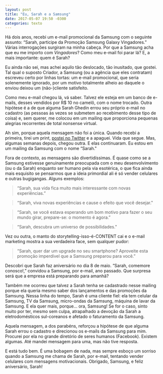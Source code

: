 ```yaml
---
layout: post
title: "Eu, Sarah e a Samsung"
date: 2017-05-07 19:50 -0300
categories: texto
---
```

Há dois anos, recebi um e-mail promocional da Samsung com o seguinte assunto: “Sarah, participe da Promoção Samsung Galaxy Vingadores.” Várias interrogações surgiram na minha cabeça. Por que a Samsung acha que eu me importo com _Vingadores_? Como meu e-mail foi parar lá? E, a mais importante: quem é Sarah?

Eu ainda não sei, mas achei aquilo tão deslocado, tão inusitado, que gostei. Tal qual o suposto Criador, a Samsung (ou a agência que eles contratam) escreveu certo por linhas tortas: um e-mail promocional, que seria solenemente ignorado, por um motivo totalmente alheio ao daquele o enviou deixou um (não-)cliente satisfeito.

Como meu e-mail chegou lá, vá saber. Talvez ele esteja em um banco de e-mails, desses vendidos por R$ 10 no camelô, com o nome trocado. Outra hipótese é a de que alguma Sarah Ghedin errou seu próprio e-mail no cadastro (as pessoas às vezes se submetem ao recebimento desse tipo de coisa) e, sem querer, me colocou em um mailing que proporciona pequenas alegrias recorrentes de total nonsense virtual.

Ah sim, porque aquela mensagem não foi a única. Quando recebi a primeira, tirei um print, [postei no Twitter](https://twitter.com/ghedin/status/604702892944064512) e a apaguei. Vida que segue. Mas, algumas semanas depois, chegou outra. E elas continuaram. Eu estou em um mailing da Samsung com o nome “Sarah."

Fora de contexto, as mensagens são divertidíssimas. É quase como se a Samsung estivesse genuinamente preocupada com o meu desenvolvimento (ou o da Sarah) enquanto ser humano pela via esotérica, o que fica ainda mais esquisito se pensarmos que a ideia primordial ali é só vender celulares e outras bugigangas. Alguns exemplos:

>“Sarah, sua vida fica muito mais interessante com novas experiências.”

>“Sarah, viva novas experiências e cause o efeito que você desejar."

>“Sarah, se você estava esperando um bom motivo para fazer o seu mundo girar, prepare-se: o momento é agora.”

>“Sarah, descubra um universo de possibilidades."

Vez ou outra, o manto do storytelling-isso-é-CONTENT cai e o e-mail marketing mostra a sua verdadeira face, sem qualquer pudor:

>“Sarah, quer dar um upgrade no seu smartphone? Aproveite esta promoção imperdível que a Samsung preparou para você.”

Descobri que Sarah faz aniversário no dia 8 de maio. “Sarah, comemore conosco!,” convidou a Samsung, por e-mail, ano passado. Que surpresa será que a empresa está preparando para amanhã?

Também me ocorreu que talvez a Sarah tenha se cadastrado nesse mailing porque ela queria mesmo saber dos lançamentos e das promoções da Samsung. Nessa linha do tempo, Sarah é uma cliente fiel: ela tem celular da Samsung, TV da Samsung, micro-ondas da Samsung, máquina de lavar da Samsung. E ela quer mais, porque… ora, Samsung! Se for o caso, sinto muito por ter, mesmo sem culpa, atrapalhado a devoção da Sarah a eletrodomésticos sul-coreanos e afetado o faturamento da Samsung.

Aquela mensagem, a dos parabéns, reforçou a hipótese de que alguma Sarah errou o cadastro e direcionou os e-mails da Samsung para mim. Procurei por ela no grande diretório de seres humanos (Facebook). Existem algumas. Até mandei mensagem para uma, mas não tive resposta.

E está tudo bem. É uma bobagem de nada, mas sempre esboço um sorriso quando a Samsung me chama de Sarah, por e-mail, tentando vender celulares com mensagens motivacionais. Obrigado, Samsung, e feliz aniversário, Sarah!
